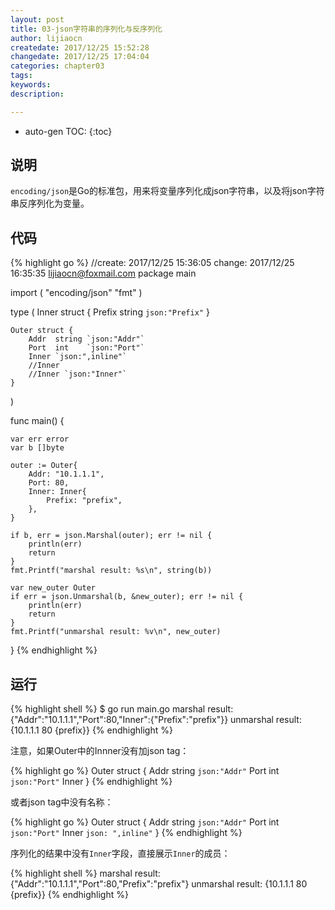 ```yaml
---
layout: post
title: 03-json字符串的序列化与反序列化
author: lijiaocn
createdate: 2017/12/25 15:52:28
changedate: 2017/12/25 17:04:04
categories: chapter03
tags:
keywords:
description: 

---
```


* auto-gen TOC:
{:toc}

## 说明

`encoding/json`是Go的标准包，用来将变量序列化成json字符串，以及将json字符串反序列化为变量。

## 代码

{% highlight go %}
//create: 2017/12/25 15:36:05 change: 2017/12/25 16:35:35 lijiaocn@foxmail.com
package main

import (
    "encoding/json"
    "fmt"
)

type (
    Inner struct {
        Prefix string `json:"Prefix"`
    }

    Outer struct {
        Addr  string `json:"Addr"`
        Port  int    `json:"Port"`
        Inner `json:",inline"`
        //Inner
        //Inner `json:"Inner"`
    }
)

func main() {

    var err error
    var b []byte

    outer := Outer{
        Addr: "10.1.1.1",
        Port: 80,
        Inner: Inner{
            Prefix: "prefix",
        },
    }

    if b, err = json.Marshal(outer); err != nil {
        println(err)
        return
    }
    fmt.Printf("marshal result: %s\n", string(b))

    var new_outer Outer
    if err = json.Unmarshal(b, &new_outer); err != nil {
        println(err)
        return
    }
    fmt.Printf("unmarshal result: %v\n", new_outer)
}
{% endhighlight %}

## 运行

{% highlight shell %}
$ go run main.go
marshal result: {"Addr":"10.1.1.1","Port":80,"Inner":{"Prefix":"prefix"}}
unmarshal result: {10.1.1.1 80 {prefix}}
{% endhighlight %}

注意，如果Outer中的Innner没有加json tag：

{% highlight go %}
Outer struct {
    Addr string `json:"Addr"`
    Port int    `json:"Port"`
    Inner
}
{% endhighlight %}

或者json tag中没有名称：

{% highlight go %}
Outer struct {
    Addr string `json:"Addr"`
    Port int    `json:"Port"`
    Inner       `json: ",inline"`
}
{% endhighlight %}

序列化的结果中没有`Inner`字段，直接展示`Inner`的成员：

{% highlight shell %}
marshal result: {"Addr":"10.1.1.1","Port":80,"Prefix":"prefix"}
unmarshal result: {10.1.1.1 80 {prefix}}
{% endhighlight %}
